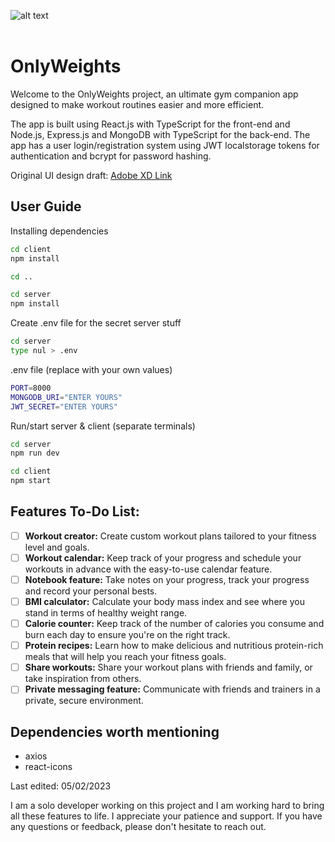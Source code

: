 ![alt text](https://i.imgur.com/sKkzIul.png)
<br><br>

# OnlyWeights

Welcome to the OnlyWeights project, an ultimate gym companion app designed to make workout routines easier and more efficient.

The app is built using React.js with TypeScript for the front-end and Node.js, Express.js and MongoDB with TypeScript for the back-end. The app has a user login/registration system using JWT localstorage tokens for authentication and bcrypt for password hashing.

Original UI design draft: [Adobe XD Link](https://xd.adobe.com/view/fa1cb241-9406-4c19-bd13-3817a28875bc-af4f/)

## User Guide

Installing dependencies

```sh
cd client
npm install

cd ..

cd server
npm install
```

Create .env file for the secret server stuff

```sh
cd server
type nul > .env
```

.env file (replace with your own values)

```sh
PORT=8000
MONGODB_URI="ENTER YOURS"
JWT_SECRET="ENTER YOURS"
```

Run/start server & client (separate terminals)

```sh
cd server
npm run dev
```

```sh
cd client
npm start
```

## Features To-Do List:

- [ ] **Workout creator:** Create custom workout plans tailored to your fitness level and goals.
- [ ] **Workout calendar:** Keep track of your progress and schedule your workouts in advance with the easy-to-use calendar feature.
- [ ] **Notebook feature:** Take notes on your progress, track your progress and record your personal bests.
- [ ] **BMI calculator:** Calculate your body mass index and see where you stand in terms of healthy weight range.
- [ ] **Calorie counter:** Keep track of the number of calories you consume and burn each day to ensure you're on the right track.
- [ ] **Protein recipes:** Learn how to make delicious and nutritious protein-rich meals that will help you reach your fitness goals.
- [ ] **Share workouts:** Share your workout plans with friends and family, or take inspiration from others.
- [ ] **Private messaging feature:** Communicate with friends and trainers in a private, secure environment.

## Dependencies worth mentioning

- axios
- react-icons

Last edited: 05/02/2023

I am a solo developer working on this project and I am working hard to bring all these features to life. I appreciate your patience and support. If you have any questions or feedback, please don't hesitate to reach out.
